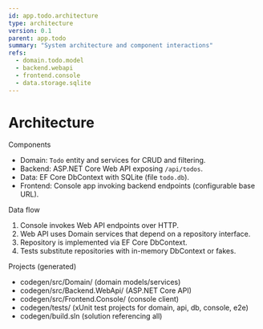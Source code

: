 ```yaml
---
id: app.todo.architecture
type: architecture
version: 0.1
parent: app.todo
summary: "System architecture and component interactions"
refs:
  - domain.todo.model
  - backend.webapi
  - frontend.console
  - data.storage.sqlite
---
```


# Architecture

Components
- Domain: `Todo` entity and services for CRUD and filtering.
- Backend: ASP.NET Core Web API exposing `/api/todos`.
- Data: EF Core DbContext with SQLite (file `todo.db`).
- Frontend: Console app invoking backend endpoints (configurable base URL).

Data flow
1. Console invokes Web API endpoints over HTTP.
2. Web API uses Domain services that depend on a repository interface.
3. Repository is implemented via EF Core DbContext.
4. Tests substitute repositories with in-memory DbContext or fakes.

Projects (generated)
- codegen/src/Domain/ (domain models/services)
- codegen/src/Backend.WebApi/ (ASP.NET Core API)
- codegen/src/Frontend.Console/ (console client)
- codegen/tests/ (xUnit test projects for domain, api, db, console, e2e)
- codegen/build.sln (solution referencing all)
